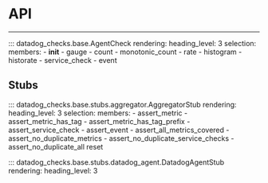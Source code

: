 # API

-----

::: datadog_checks.base.AgentCheck
    rendering:
      heading_level: 3
    selection:
      members:
        - __init__
        - gauge
        - count
        - monotonic_count
        - rate
        - histogram
        - historate
        - service_check
        - event

## Stubs

::: datadog_checks.base.stubs.aggregator.AggregatorStub
    rendering:
      heading_level: 3
    selection:
      members:
        - assert_metric
        - assert_metric_has_tag
        - assert_metric_has_tag_prefix
        - assert_service_check
        - assert_event
        - assert_all_metrics_covered
        - assert_no_duplicate_metrics
        - assert_no_duplicate_service_checks
        - assert_no_duplicate_all reset

::: datadog_checks.base.stubs.datadog_agent.DatadogAgentStub
    rendering:
      heading_level: 3
